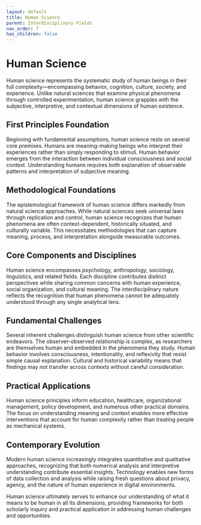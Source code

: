 ```yaml
---
layout: default
title: Human Science
parent: Interdisciplinary Fields
nav_order: 7
has_children: false
---
```


# Human Science

Human science represents the systematic study of human beings in their full complexity—encompassing behavior, cognition, culture, society, and experience. Unlike natural sciences that examine physical phenomena through controlled experimentation, human science grapples with the subjective, interpretive, and contextual dimensions of human existence.

## First Principles Foundation

Beginning with fundamental assumptions, human science rests on several core premises. Humans are meaning-making beings who interpret their experiences rather than simply responding to stimuli. Human behavior emerges from the interaction between individual consciousness and social context. Understanding humans requires both explanation of observable patterns and interpretation of subjective meaning.

## Methodological Foundations

The epistemological framework of human science differs markedly from natural science approaches. While natural sciences seek universal laws through replication and control, human science recognizes that human phenomena are often context-dependent, historically situated, and culturally variable. This necessitates methodologies that can capture meaning, process, and interpretation alongside measurable outcomes.

## Core Components and Disciplines

Human science encompasses psychology, anthropology, sociology, linguistics, and related fields. Each discipline contributes distinct perspectives while sharing common concerns with human experience, social organization, and cultural meaning. The interdisciplinary nature reflects the recognition that human phenomena cannot be adequately understood through any single analytical lens.

## Fundamental Challenges

Several inherent challenges distinguish human science from other scientific endeavors. The observer-observed relationship is complex, as researchers are themselves human and embedded in the phenomena they study. Human behavior involves consciousness, intentionality, and reflexivity that resist simple causal explanation. Cultural and historical variability means that findings may not transfer across contexts without careful consideration.

## Practical Applications

Human science principles inform education, healthcare, organizational management, policy development, and numerous other practical domains. The focus on understanding meaning and context enables more effective interventions that account for human complexity rather than treating people as mechanical systems.

## Contemporary Evolution

Modern human science increasingly integrates quantitative and qualitative approaches, recognizing that both numerical analysis and interpretive understanding contribute essential insights. Technology enables new forms of data collection and analysis while raising fresh questions about privacy, agency, and the nature of human experience in digital environments.

Human science ultimately serves to enhance our understanding of what it means to be human in all its dimensions, providing frameworks for both scholarly inquiry and practical application in addressing human challenges and opportunities.
